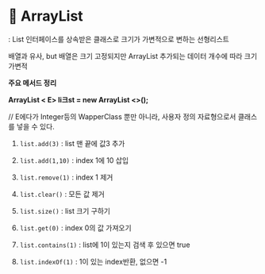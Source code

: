 # **🎱 ArrayList**

: List 인터페이스를 상속받은 클래스로 크기가 가변적으로 변하는 선형리스트

  배열과 유사, but 배열은 크기 고정되지만 ArrayList 추가되는 데이터 개수에 따라 크기 가변적



**주요 메서드 정리**

**ArrayList < E> li크st = new ArrayList <>();**

// E에다가 Integer등의 WapperClass 뿐만 아니라, 사용자 정의 자료형으로서 클래스를 넣을 수 있다.



1.  `list.add(3)` : list 맨 끝에 값3 추가
2. `list.add(1,10)` : index 1에 10 삽입

3. `list.remove(1)` : index 1 제거
4. `list.clear()` : 모든 값 제거

5. `list.size()` :  list 크기 구하기

6. `list.get(0)` : index 0의 값 가져오기

7. `list.contains(1)` : list에 1이 있는지 검색 후 있으면 true 

8. `list.indexOf(1)` : 1이 있는 index반환, 없으면 -1
